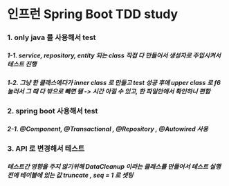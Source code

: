 # 인프런 Spring Boot TDD study

### 1. only java 를 사용해서 test
##### 1-1.  service, repository, entity 되는 class 직접 다 만들어서 생성자로 주입시켜서 테스트 진행
##### 1-2. 그냥 한 클래스에다가 inner class 로 만들고 test 성공 후에 upper class 로 f6 눌러서 그 때 다 밖으로 빼면 됌 -> 시간 아낄 수 있고, 한 파일안에서 확인하니 편함 

### 2. spring boot 사용해서 test
#####   2-1. @Component, @Transactional , @Repository , @Autowired 사용 

### 3. API 로 변경해서 테스트
#####  테스트간 영향을 주지 않기위해 DataCleanup 이라는 클래스를 만들어서 테스트 실행전에 테이블에 있는 값 truncate , seq = 1 로 셋팅

